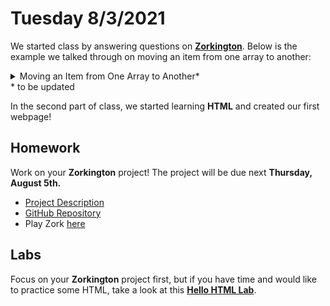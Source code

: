 # Tuesday 8/3/2021

We started class by answering questions on [**Zorkington**](https://online.burlingtoncodeacademy.com/lessons/project/zorkington). Below is the example we talked through on moving an item from one array to another:

<details>
<summary>Moving an Item from One Array to Another*</summary>
<div>

```js
let dinnerFood = ['salad', 'soup', 'casserole'];
let breakfastFood = ['omelet', 'pancakes', 'fruit'];

console.log(`From array:  ${breakfastFood}`);
console.log(`To array:  ${dinnerFood}`);

function moveItem(itemToMove , fromArray, toArray) {
  if (fromArray.includes(itemToMove) && !toArray.includes(itemToMove)) {
    // we know the item is in the starting array
    function isItem(currentItem) {
      // if the two items are the same
      // then return the item to the caller
      return itemToMove === currentItem;
    }

    let theItem = fromArray.find(isItem);

    // ['salad', 'soup', 'casserole']
    // ['salad', 'casserole']
    // let start = dinnerFood.slice(0, 1) => ['salad']
    // let end   = dinnerFood.slice(2) => ['casserole']
    let index = fromArray.indexOf(itemToMove);
    let start = fromArray.slice(0, index);
    let end   = fromArray.slice(index + 1);

    fromArray = start.concat(end);
    toArray.push(theItem);
    return true
  }
  
  return false;
}

moveItem('pancakes', breakfastFood, dinnerFood);

console.log(`From array:  ${breakfastFood}`);
console.log(`To array:  ${dinnerFood}`);
```
</div>
</details>
* to be updated
<br/>

In the second part of class, we started learning **HTML** and created our first webpage!

## Homework
Work on your **Zorkington** project! The project will be due next **Thursday, August 5th.**

* [Project Description](https://online.burlingtoncodeacademy.com/lessons/project/zorkington)
* [GitHub Repository](https://classroom.github.com/assignment-invitations/de229a479a7c7f39c08ba90d22f0fa52) 
* Play Zork [here](https://www.pcjs.org/software/pcx86/game/infocom/zork1/)


## Labs
Focus on your **Zorkington** project first, but if you have time and would like to practice some HTML, take a look at this [**Hello HTML Lab**](https://online.burlingtoncodeacademy.com/lessons/written/hello-html).